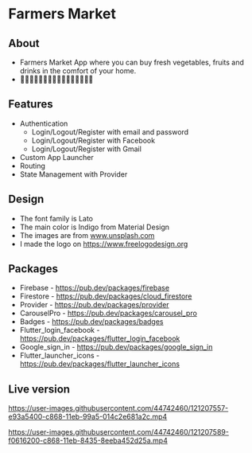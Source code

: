 # Farmers Market

## About
- Farmers Market App where you can buy fresh vegetables, fruits and drinks in the comfort of your home. 
- :cherries::eggplant::pear::corn::tomato::banana::strawberry::sweet_potato::lemon::tangerine::green_apple::pineapple::watermelon::melon::grapes::peach:

## Features
- Authentication
  - Login/Logout/Register with email and password
  - Login/Logout/Register with Facebook
  - Login/Logout/Register with Gmail
- Custom App Launcher
- Routing
- State Management with Provider

## Design
- The font family is Lato
- The main color is Indigo from Material Design
- The images are from www.unsplash.com
- I made the logo on https://www.freelogodesign.org

## Packages
- Firebase - https://pub.dev/packages/firebase
- Firestore - https://pub.dev/packages/cloud_firestore
- Provider - https://pub.dev/packages/provider
- CarouselPro - https://pub.dev/packages/carousel_pro
- Badges - https://pub.dev/packages/badges
- Flutter_login_facebook - https://pub.dev/packages/flutter_login_facebook
- Google_sign_in - https://pub.dev/packages/google_sign_in
- Flutter_launcher_icons - https://pub.dev/packages/flutter_launcher_icons

## Live version


https://user-images.githubusercontent.com/44742460/121207557-e93a5400-c868-11eb-99a5-014c2e681a2c.mp4


https://user-images.githubusercontent.com/44742460/121207589-f0616200-c868-11eb-8435-8eeba452d25a.mp4



